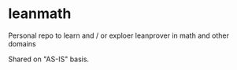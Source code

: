 # leanmath
Personal repo to learn and / or exploer leanprover in math and other domains

Shared on "AS-IS" basis.
